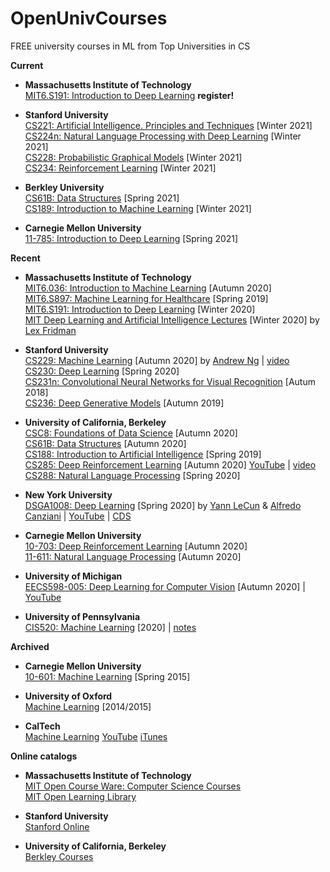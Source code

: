 # OpenUnivCourses
FREE university courses in ML from Top Universities in CS

**Current**

* **Massachusetts Institute of Technology**  
[MIT6.S191: Introduction to Deep Learning](http://introtodeeplearning.com/) **register!**

* **Stanford University**  
[CS221:  Artificial Intelligence. Principles and Techniques](https://stanford-cs221.github.io/winter2021/) [Winter 2021]  
[CS224n: Natural Language Processing with Deep Learning](http://web.stanford.edu/class/cs224n/) [Winter 2021]  
[CS228:  Probabilistic Graphical Models](https://cs228.stanford.edu/) [Winter 2021]  
[CS234:  Reinforcement Learning](http://web.stanford.edu/class/cs234/index.html) [Winter 2021]  

* **Berkley University**  
[CS61B: Data Structures](https://sp21.datastructur.es/) [Spring 2021]  
[CS189: Introduction to Machine Learning](https://www.eecs189.org/) [Winter 2021]  

* **Carnegie Mellon University**  
[11-785: Introduction to Deep Learning](http://deeplearning.cs.cmu.edu/S21/index.html) [Spring 2021]  


**Recent**    

* **Massachusetts Institute of Technology**  
[MIT6.036: Introduction to Machine Learning](https://ocw.mit.edu/courses/electrical-engineering-and-computer-science/6-036-introduction-to-machine-learning-fall-2020/) [Autumn 2020]  
[MIT6.S897: Machine Learning for Healthcare](https://ocw.mit.edu/courses/electrical-engineering-and-computer-science/6-s897-machine-learning-for-healthcare-spring-2019/) [Spring 2019]  
[MIT6.S191: Introduction to Deep Learning](http://introtodeeplearning.com/2020/index.html) [Winter 2020]  
[MIT Deep Learning and Artificial Intelligence Lectures](https://deeplearning.mit.edu/) [Winter 2020] by [Lex Fridman](https://lexfridman.com/)  

* **Stanford University**  
[CS229: Machine Learning](http://cs229.stanford.edu/) [Autumn 2020] by [Andrew Ng](https://www.andrewng.org/) | [video](https://see.stanford.edu/Course/CS229)   
[CS230: Deep Learning](https://cs230.stanford.edu/) [Spring 2020]  
[CS231n: Convolutional Neural Networks for Visual Recognition](http://cs231n.stanford.edu/) [Autum 2018]  
[CS236: Deep Generative Models](https://deepgenerativemodels.github.io/) [Autumn 2019]  

* **University of California, Berkeley**  
[CSC8: Foundations of Data Science](http://data8.org/) [Autumn 2020]  
[CS61B: Data Structures](https://fa20.datastructur.es/) [Autumn 2020]  
[CS188: Introduction to Artificial Intelligence](https://inst.eecs.berkeley.edu/~cs188/sp19/) [Spring 2019]  
[CS285: Deep Reinforcement Learning](http://rail.eecs.berkeley.edu/deeprlcourse/) [Autumn 2020] [YouTube](https://www.youtube.com/playlist?list=PL_iWQOsE6TfURIIhCrlt-wj9ByIVpbfGc) | [video](https://www.youtube.com/playlist?list=PLkFD6_40KJIwhWJpGazJ9VSj9CFMkb79A)  
[CS288: Natural Language Processing](https://cal-cs288.github.io/sp20/) [Spring 2020]  

* **New York University**  
[DSGA1008: Deep Learning](https://atcold.github.io/pytorch-Deep-Learning/) [Spring 2020] by [Yann LeCun](http://yann.lecun.com/) & [Alfredo Canziani](https://www.linkedin.com/in/alfredocanziani/) | [YouTube](https://www.youtube.com/playlist?list=PLLHTzKZzVU9eaEyErdV26ikyolxOsz6mq) | [CDS](https://cds.nyu.edu/deep-learning/)  

* **Carnegie Mellon University**  
[10-703: Deep Reinforcement Learning](https://cmudeeprl.github.io/703website/) [Autumn 2020]  
[11-611: Natural Language Processing](http://demo.clab.cs.cmu.edu/NLP/) [Autumn 2020]  

* **University of Michigan**  
[EECS598-005: Deep Learning for Computer Vision](https://web.eecs.umich.edu/~justincj/teaching/eecs498/FA2020/) [Autumn 2020] | [YouTube](https://www.youtube.com/playlist?list=PL5-TkQAfAZFbzxjBHtzdVCWE0Zbhomg7r)   

* **University of Pennsylvania**  
[CIS520: Machine Learning](https://alliance.seas.upenn.edu/~cis520/dynamic/2020/wiki/index.php?n=Lectures.Lectures) [2020] | [notes](https://alliance.seas.upenn.edu/~cis520/dynamic/2020/wiki/index.php?n=Resources.Resources)  


**Archived**  

* **Carnegie Mellon University**  
[10-601: Machine Learning](http://www.cs.cmu.edu/~ninamf/courses/601sp15/lectures.shtml) [Spring 2015]  

* **University of Oxford**  
[Machine Learning](https://www.cs.ox.ac.uk/people/nando.defreitas/machinelearning/) [2014/2015]  

* **CalTech**  
[Machine Learning](http://work.caltech.edu/lectures.html) [YouTube](https://www.youtube.com/playlist?list=PLD63A284B7615313A) [iTunes](https://itunes.apple.com/us/course/machine-learning/id515364596)   


**Online catalogs**  

* **Massachusetts Institute of Technology**  
[MIT Open Course Ware: Computer Science Courses](https://ocw.mit.edu/courses/electrical-engineering-and-computer-science/)  
[MIT Open Learning Library](https://openlearning.mit.edu/courses-programs/open-learning-library)

* **Stanford University**  
[Stanford Online](https://online.stanford.edu/search-catalog)

* **University of California, Berkeley**  
[Berkley Courses](https://www2.eecs.berkeley.edu/Courses/CS/)

